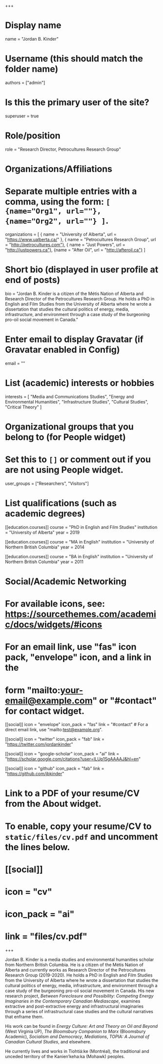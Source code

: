 +++
# Display name
name = "Jordan B. Kinder"

# Username (this should match the folder name)
authors = ["admin"]

# Is this the primary user of the site?
superuser = true

# Role/position
role = "Research Director, Petrocultures Research Group"

# Organizations/Affiliations
#   Separate multiple entries with a comma, using the form: `[ {name="Org1", url=""}, {name="Org2", url=""} ]`.
organizations = [ { name = "University of Alberta", url = "https://www.ualberta.ca/" }, { name = "Petrocultures Research Group", url = "http://petrocultures.com"}, { name = "Just Powers", url = "http://justpowers.ca"}, {name = "After Oil", url = "http://afteroil.ca"} ]

# Short bio (displayed in user profile at end of posts)
bio = "Jordan B. Kinder is a citizen of the Métis Nation of Alberta and Research Director of the Petrocultures Research Group. He holds a PhD in English and Film Studies from the University of Alberta where he wrote a dissertation that studies the cultural politics of energy, media, infrastructure, and environment through a case study of the burgeoning pro-oil social movement in Canada."

# Enter email to display Gravatar (if Gravatar enabled in Config)
email = ""

# List (academic) interests or hobbies
interests = [
  "Media and Communications Studies",
  "Energy and Environmental Humanities",
  "Infrastructure Studies",
  "Cultural Studies",
  "Critical Theory"
]

# Organizational groups that you belong to (for People widget)
#   Set this to `[]` or comment out if you are not using People widget.
user_groups = ["Researchers", "Visitors"]

# List qualifications (such as academic degrees)
[[education.courses]]
  course = "PhD in English and Film Studies"
  institution = "University of Alberta"
  year = 2019

[[education.courses]]
  course = "MA in English"
  institution = "University of Northern British Columbia"
  year = 2014

[[education.courses]]
  course = "BA in English"
  institution = "University of Northern British Columbia"
  year = 2011

# Social/Academic Networking
# For available icons, see: https://sourcethemes.com/academic/docs/widgets/#icons
#   For an email link, use "fas" icon pack, "envelope" icon, and a link in the
#   form "mailto:your-email@example.com" or "#contact" for contact widget.

[[social]]
  icon = "envelope"
  icon_pack = "fas"
  link = "#contact"  # For a direct email link, use "mailto:test@example.org".

[[social]]
  icon = "twitter"
  icon_pack = "fab"
  link = "https://twitter.com/jordankinder"

[[social]]
  icon = "google-scholar"
  icon_pack = "ai"
  link = "https://scholar.google.com/citations?user=ILUp1SgAAAAJ&hl=en"

[[social]]
  icon = "github"
  icon_pack = "fab"
  link = "https://github.com/jbkinder"

# Link to a PDF of your resume/CV from the About widget.
# To enable, copy your resume/CV to `static/files/cv.pdf` and uncomment the lines below.
# [[social]]
#   icon = "cv"
#   icon_pack = "ai"
#   link = "files/cv.pdf"

+++

Jordan B. Kinder is a media studies and environmental humanities scholar from Northern British Columbia. He is a citizen of the Métis Nation of Alberta and currently works as Research Director of the Petrocultures Research Group (2019-2020). He holds a PhD in English and Film Studies from the University of Alberta where he wrote a dissertation that studies the cultural politics of energy, media, infrastructure, and environment through a case study of the burgeoning pro-oil social movement in Canada. His new research project, *Between Foreclosure and Possibility: Competing Energy Imaginaries in the Contemporary Canadian Mediascape*, examines extractive and post-extractive energy and infrastructural imaginaries through a series of infrastructural case studies and the cultural narratives that enframe them.

His work can be found in *Energy Culture: Art and Theory on Oil and Beyond* (West Virginia UP), *The Bloomsbury Companion to Marx* (Bloomsbury Academic), *Socialism and Democracy*, *Mediations*, *TOPIA: A Journal of Canadian Cultural Studies*, and elsewhere. 

He currently lives and works in Tiohtiá:ke (Montréal), the traditional and unceded territory of the Kanien’keha:ka (Mohawk) peoples.
